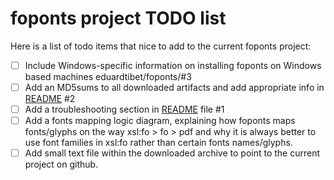 # foponts project TODO list

Here is a list of todo items that nice to add to the current foponts project:

- [ ] Include Windows-specific information on installing foponts on Windows based machines eduardtibet/foponts/#3
- [ ] Add an MD5sums to all downloaded artifacts and add appropriate info in [README](README.md) #2
- [ ] Add a troubleshooting section in [README](README.md) file #1
- [ ] Add a fonts mapping logic diagram, explaining how foponts maps fonts/glyphs on the way xsl:fo > fo > pdf and why it is always better to use font families in xsl:fo rather than certain fonts names/glyphs.
- [ ] Add small text file within the downloaded archive to point to the current project on github.